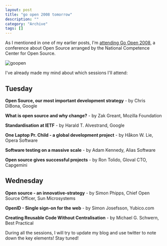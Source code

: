 ```yaml
--- 
layout: post 
title: "go open 2008 tomorrow"
description: ""
category: "Archive"
tags: []
---  
```

<p>As I mentioned in one of my earlier posts, I'm <a href="http://phun-ky.net/2008/03/attending-goopen-2008">attending Go Open 2008</a>, a conference about Open Source arranged by the National Competence Center for Open Source.</p>
<img src="http://cdn.umedia.no/img/GoOpen-2008_logo.jpg" alt="goopen" class="reflect rheight22"/> <p>I've already made my mind about which sessions I'll attend:</p>
<h2>Tuesday</h2><b>Open Source, our most important development strategy</b> - by Chris DiBona, Google

<b>What is open source and why change?</b> - by Zak Greant, Mozilla Foundation

<b>Standardisation at IETF</b> - by Harald T. Alvestrand, Google

<b>One Laptop Pr. Child - a global development project</b> - by Håkon W. Lie, Opera Software

<b>Software testing on a massive scale</b> - by Adam Kennedy, Alias Software

<b>Open source gives successful projects</b> - by Ron Tolido, Gloval CTO, Capgemini

<h2>Wednesday</h2>
<b>Open source - an innovative-strategy</b> - by Simon Phipps, Chief Open Source Officer, Sun Microsystems

<b>OpenID - Single sign-on for the web</b> - by Simon Josefsson, Yubico.com

<b>Creating Reusable Code Without Centralisation</b> -  by Michael G. Schwern, Best Practical

<p>During all the sessions, I will try to update my blog and use twitter to note down the key elements! Stay tuned!</p>
